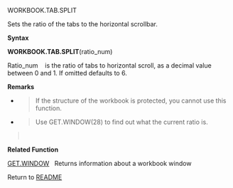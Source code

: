 WORKBOOK.TAB.SPLIT

Sets the ratio of the tabs to the horizontal scrollbar.

**Syntax**

**WORKBOOK.TAB.SPLIT**(ratio\_num)

Ratio\_num&nbsp;&nbsp;&nbsp;&nbsp;is the ratio of tabs to horizontal
scroll, as a decimal value between 0 and 1. If omitted defaults to 6.

**Remarks**

  - > If the structure of the workbook is protected, you cannot use this
    > function.

  - > Use GET.WINDOW(28) to find out what the current ratio is.

> &nbsp;

**Related Function**

[GET.WINDOW](GET.WINDOW.md)&nbsp;&nbsp;&nbsp;Returns information about a workbook window



Return to [README](README.md)

